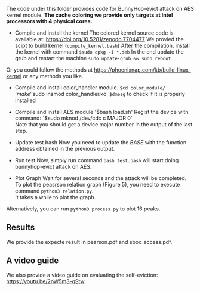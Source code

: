 The code under this folder provides code for BunnyHop-evict attack on AES kernel module.
**The cache coloring we provide only targets at Intel processors with 4 physical cores.**

- Compile and install the kernel
The colored kernel source code is available at: https://doi.org/10.5281/zenodo.7704477
We provied the scipt to build kernel (`compile_kernel.bash`)
After the compilation, install the kernel with command `$sudo dpkg -i *.deb`
In the end update the grub and restart the machine `sudo update-grub && sudo reboot`  

Or you could follow the methods at https://phoenixnap.com/kb/build-linux-kernel or any methods you like.  

- Compile and install color_handler module.
`$cd color_module/`  
'$make'  
'$sudo insmod color_handler.ko'
`$dmesg` to check if it is properly installed

- Compile and install AES module
'$bash load.sh'  
Regist the device with command:  
`$sudo mknod /dev/cdc c MAJOR 0`  
Note that you should get a device major number in the output of the last step.  

- Update test.bash 
Now you need to update the *BASE* with the function address obtained in the previous output.  

- Run test
Now, simply run command `bash test.bash` will start doing bunnyhop-evict attack on AES.

- Plot Graph
Wait for several seconds and the attack will be completed.  
To plot the peasrson relation graph (Figure 5), you need to execute command `python3 relation.py`.  
It takes a while to plot the graph.  

Alternatively, you can run `python3 process.py` to plot 16 peaks.

## Results
We provide the expecte result in pearson.pdf and sbox_access.pdf.

## A video guide
We also provide a video guide on evaluating the self-eviction: https://youtu.be/2nW5m3-qStw
